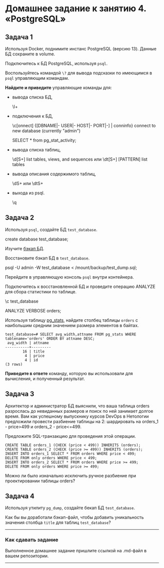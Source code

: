 # Домашнее задание к занятию 4. «PostgreSQL»

## Задача 1

Используя Docker, поднимите инстанс PostgreSQL (версию 13). Данные БД сохраните в volume.

Подключитесь к БД PostgreSQL, используя `psql`.

Воспользуйтесь командой `\?` для вывода подсказки по имеющимся в `psql` управляющим командам.

**Найдите и приведите** управляющие команды для:

- вывода списка БД,
  
  \l+
  
- подключения к БД,
  
  \c[onnect] {[DBNAME|- USER|- HOST|- PORT|-] | conninfo}
                         connect to new database (currently "admin")
    
  SELECT * from pg_stat_activity;

- вывода списка таблиц,
  
  \d[S+] list tables, views, and sequences или
\dt[S+] [PATTERN] list tables

- вывода описания содержимого таблиц,
  
  \dS+ или \dtS+
  
- выхода из psql.
  
  \q

## Задача 2

Используя `psql`, создайте БД `test_database`.  


create database test_database;


Изучите [бэкап БД](https://github.com/netology-code/virt-homeworks/tree/virt-11/06-db-04-postgresql/test_data).

Восстановите бэкап БД в `test_database`.


psql -U admin -W test_database < /mount/backup/test_dump.sql;  


Перейдите в управляющую консоль `psql` внутри контейнера.

Подключитесь к восстановленной БД и проведите операцию ANALYZE для сбора статистики по таблице.

 \c test_database  

 ANALYZE VERBOSE orders;



Используя таблицу [pg_stats](https://postgrespro.ru/docs/postgresql/12/view-pg-stats), найдите столбец таблицы `orders` 
с наибольшим средним значением размера элементов в байтах.  

~~~
test_database=# SELECT avg_width,attname FROM pg_stats WHERE tablename='orders' ORDER BY attname DESC;
 avg_width | attname 
-----------+---------
        16 | title
         4 | price
         4 | id
(3 rows)
~~~

**Приведите в ответе** команду, которую вы использовали для вычисления, и полученный результат.

## Задача 3

Архитектор и администратор БД выяснили, что ваша таблица orders разрослась до невиданных размеров и
поиск по ней занимает долгое время. Вам как успешному выпускнику курсов DevOps в Нетологии предложили
провести разбиение таблицы на 2: шардировать на orders_1 - price>499 и orders_2 - price<=499.

Предложите SQL-транзакцию для проведения этой операции.

~~~
CREATE TABLE orders_1 (CHECK (price < 499)) INHERITS (orders);
CREATE TABLE orders_2 (CHECK (price >= 499)) INHERITS (orders);
INSERT INTO orders_1 SELECT * FROM orders WHERE price < 499;
DELETE FROM only orders WHERE price < 499;
INSERT INTO orders_2 SELECT * FROM orders WHERE price >= 499;
DELETE FROM only orders WHERE price >= 499;
~~~

Можно ли было изначально исключить ручное разбиение при проектировании таблицы orders?

## Задача 4

Используя утилиту `pg_dump`, создайте бекап БД `test_database`.

Как бы вы доработали бэкап-файл, чтобы добавить уникальность значения столбца `title` для таблиц `test_database`?

---

### Как cдавать задание

Выполненное домашнее задание пришлите ссылкой на .md-файл в вашем репозитории.

---

